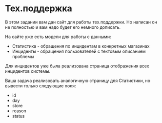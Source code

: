 # Тех.поддержка

В этом задании вам дан сайт для работы тех.поддержки. Но написан он не полностью и вам надо будет его немного
    дописать.

На сайте уже есть модели для работы с данными:
- Статистика - обращения по инцидентам в конкретных магазинах
- Инциденты - обращения пользователей с тектовым описанием проблемы

Для инцидентов уже была реализована страница отображения всех инцидентов системы.

Ваша задача реализовать аналогичную страницу для Статистики, но вывести только следующие поля:

- id
- day
- store
- reason
- status